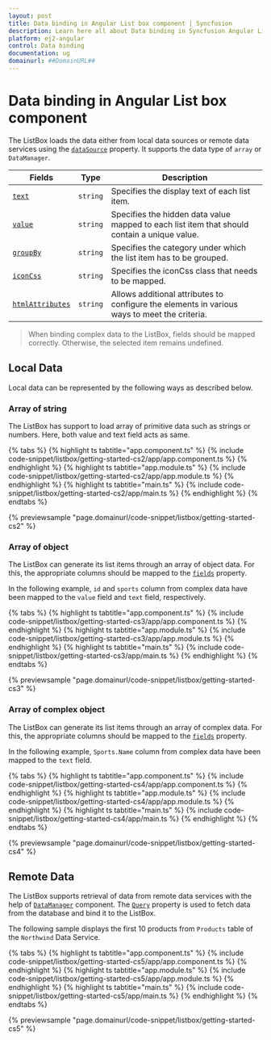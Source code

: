 ```yaml
---
layout: post
title: Data binding in Angular List box component | Syncfusion
description: Learn here all about Data binding in Syncfusion Angular List box component of Syncfusion Essential JS 2 and more.
platform: ej2-angular
control: Data binding 
documentation: ug
domainurl: ##DomainURL##
---
```


# Data binding in Angular List box component

The ListBox loads the data either from local data sources or remote data services using the [`dataSource`](https://ej2.syncfusion.com/angular/documentation/api/list-box/#datasource) property. It supports
the data type of `array` or `DataManager`.

| Fields | Type | Description |
|------|------|-------------|
| [`text`](https://ej2.syncfusion.com/angular/documentation/api/list-box/fieldSettingsModel/#text) |  `string` | Specifies the display text of each list item. |
| [`value`](https://ej2.syncfusion.com/angular/documentation/api/list-box/fieldSettingsModel/#value) |  `string` | Specifies the hidden data value mapped to each list item that should contain a unique value. |
| [`groupBy`](https://ej2.syncfusion.com/angular/documentation/api/list-box/fieldSettingsModel/#groupby) |  `string` | Specifies the category under which the list item has to be grouped. |
| [`iconCss`](https://ej2.syncfusion.com/angular/documentation/api/list-box/fieldSettingsModel/#iconcss) |  `string` | Specifies the iconCss class that needs to be mapped. |
| [`htmlAttributes`](https://ej2.syncfusion.com/angular/documentation/api/list-box/fieldSettingsModel/#htmlattributes) |  `string` | Allows additional attributes to configure the elements in various ways to meet the criteria. |

> When binding complex data to the ListBox, fields should be mapped correctly. Otherwise, the selected item remains undefined.

## Local Data

Local data can be represented by the following ways as described below.

### Array of string

The ListBox has support to load array of primitive data such as strings or numbers. Here, both value and text field acts as same.

{% tabs %}
{% highlight ts tabtitle="app.component.ts" %}
{% include code-snippet/listbox/getting-started-cs2/app/app.component.ts %}
{% endhighlight %}
{% highlight ts tabtitle="app.module.ts" %}
{% include code-snippet/listbox/getting-started-cs2/app/app.module.ts %}
{% endhighlight %}
{% highlight ts tabtitle="main.ts" %}
{% include code-snippet/listbox/getting-started-cs2/app/main.ts %}
{% endhighlight %}
{% endtabs %}
  
{% previewsample "page.domainurl/code-snippet/listbox/getting-started-cs2" %}

### Array of object

The ListBox can generate its list items through an array of object data. For this,
the appropriate columns should be mapped to the [`fields`](https://ej2.syncfusion.com/angular/documentation/api/list-box/#fields) property.

In the following example, `id` and `sports` column from complex data have been mapped to the `value` field and `text` field, respectively.

{% tabs %}
{% highlight ts tabtitle="app.component.ts" %}
{% include code-snippet/listbox/getting-started-cs3/app/app.component.ts %}
{% endhighlight %}
{% highlight ts tabtitle="app.module.ts" %}
{% include code-snippet/listbox/getting-started-cs3/app/app.module.ts %}
{% endhighlight %}
{% highlight ts tabtitle="main.ts" %}
{% include code-snippet/listbox/getting-started-cs3/app/main.ts %}
{% endhighlight %}
{% endtabs %}
  
{% previewsample "page.domainurl/code-snippet/listbox/getting-started-cs3" %}

### Array of complex object

The ListBox can generate its list items through an array of complex data. For this,
the appropriate columns should be mapped to the [`fields`](https://ej2.syncfusion.com/angular/documentation/api/list-box/#fields) property.

In the following example, `Sports.Name` column from complex data have been mapped to the `text` field.

{% tabs %}
{% highlight ts tabtitle="app.component.ts" %}
{% include code-snippet/listbox/getting-started-cs4/app/app.component.ts %}
{% endhighlight %}
{% highlight ts tabtitle="app.module.ts" %}
{% include code-snippet/listbox/getting-started-cs4/app/app.module.ts %}
{% endhighlight %}
{% highlight ts tabtitle="main.ts" %}
{% include code-snippet/listbox/getting-started-cs4/app/main.ts %}
{% endhighlight %}
{% endtabs %}
  
{% previewsample "page.domainurl/code-snippet/listbox/getting-started-cs4" %}

## Remote Data

The ListBox supports retrieval of data from remote data services with the help of [`DataManager`](https://ej2.syncfusion.com/documentation/data/getting-started/) component. The [`Query`](https://ej2.syncfusion.com/angular/documentation/api/list-box/#query) property is used to fetch
data from the database and bind it to the ListBox.

The following sample displays the first 10 products from `Products` table of the `Northwind` Data Service.

{% tabs %}
{% highlight ts tabtitle="app.component.ts" %}
{% include code-snippet/listbox/getting-started-cs5/app/app.component.ts %}
{% endhighlight %}
{% highlight ts tabtitle="app.module.ts" %}
{% include code-snippet/listbox/getting-started-cs5/app/app.module.ts %}
{% endhighlight %}
{% highlight ts tabtitle="main.ts" %}
{% include code-snippet/listbox/getting-started-cs5/app/main.ts %}
{% endhighlight %}
{% endtabs %}
  
{% previewsample "page.domainurl/code-snippet/listbox/getting-started-cs5" %}